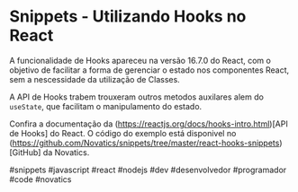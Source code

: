 # Snippets - Utilizando Hooks no React

A funcionalidade de Hooks apareceu na versão 16.7.0 do React, com o objetivo de facilitar a forma de gerenciar o estado nos componentes React, sem a nescessidade da utilização de Classes.

A API de Hooks trabem trouxeram outros metodos auxilares alem do `useState`, que facilitam o manipulamento do estado.

Confira a documentação da (https://reactjs.org/docs/hooks-intro.html)[API de Hooks] do React.
O código do exemplo está disponivel no (https://github.com/Novatics/snippets/tree/master/react-hooks-snippets)[GitHub] da Novatics.

#snippets #javascript #react #nodejs #dev #desenvolvedor #programador #code #novatics
